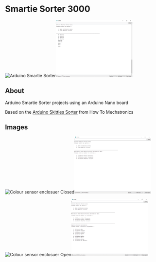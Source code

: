 # Smartie Sorter 3000

<img src="assets/images/Smartie_Sorter.png" alt="Arduino Smartie Sorter" width="50%"/><img src="assets/images/smartie_sorter_interface.png" alt="Smartie Sorter Interface" width="50%"/>

## About

Arduino Smartie Sorter projects using an Arduino Nano board

Based on the [Arduino Skittles Sorter](https://howtomechatronics.com/projects/arduino-color-sorter-project/) from How To Mechatronics

## Images

<img src="assets/images/colour_sensor_enclosure_closed.png" alt="Colour sensor enclosuer Closed" width="50%"/><img src="assets/images/calibration_menu.png" alt="Calibration menu" width="50%"/>

<img src="assets/images/colour_sensor_enclosure_open.png" alt="Colour sensor enclosuer Open" width="50%"/><img src="assets/images/smartie_colour_calibration_menu.png" alt="Smartie colour calibration menu" width="50%"/>


